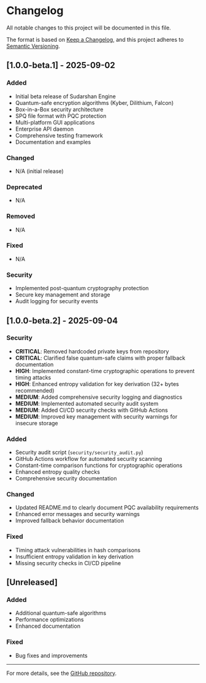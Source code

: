 # Changelog

All notable changes to this project will be documented in this file.

The format is based on [Keep a Changelog](https://keepachangelog.com/en/1.0.0/),
and this project adheres to [Semantic Versioning](https://semver.org/spec/v2.0.0.html).

## [1.0.0-beta.1] - 2025-09-02

### Added
- Initial beta release of Sudarshan Engine
- Quantum-safe encryption algorithms (Kyber, Dilithium, Falcon)
- Box-in-a-Box security architecture
- SPQ file format with PQC protection
- Multi-platform GUI applications
- Enterprise API daemon
- Comprehensive testing framework
- Documentation and examples

### Changed
- N/A (initial release)

### Deprecated
- N/A

### Removed
- N/A

### Fixed
- N/A

### Security
- Implemented post-quantum cryptography protection
- Secure key management and storage
- Audit logging for security events

## [1.0.0-beta.2] - 2025-09-04

### Security
- **CRITICAL**: Removed hardcoded private keys from repository
- **CRITICAL**: Clarified false quantum-safe claims with proper fallback documentation
- **HIGH**: Implemented constant-time cryptographic operations to prevent timing attacks
- **HIGH**: Enhanced entropy validation for key derivation (32+ bytes recommended)
- **MEDIUM**: Added comprehensive security logging and diagnostics
- **MEDIUM**: Implemented automated security audit system
- **MEDIUM**: Added CI/CD security checks with GitHub Actions
- **MEDIUM**: Improved key management with security warnings for insecure storage

### Added
- Security audit script (`security/security_audit.py`)
- GitHub Actions workflow for automated security scanning
- Constant-time comparison functions for cryptographic operations
- Enhanced entropy quality checks
- Comprehensive security documentation

### Changed
- Updated README.md to clearly document PQC availability requirements
- Enhanced error messages and security warnings
- Improved fallback behavior documentation

### Fixed
- Timing attack vulnerabilities in hash comparisons
- Insufficient entropy validation in key derivation
- Missing security checks in CI/CD pipeline

## [Unreleased]

### Added
- Additional quantum-safe algorithms
- Performance optimizations
- Enhanced documentation

### Fixed
- Bug fixes and improvements

---

For more details, see the [GitHub repository](https://github.com/Yash-Sharma1810/sudarshan_engine).